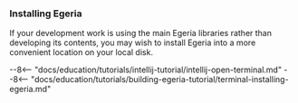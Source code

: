 <!-- SPDX-License-Identifier: CC-BY-4.0 -->
<!-- Copyright Contributors to the ODPi Egeria project. -->

### Installing Egeria

If your development work is using the main Egeria libraries rather than developing its contents, you may wish to install Egeria into a more convenient location on your local disk.

--8<-- "docs/education/tutorials/intellij-tutorial/intellij-open-terminal.md"
--8<-- "docs/education/tutorials/building-egeria-tutorial/terminal-installing-egeria.md"



